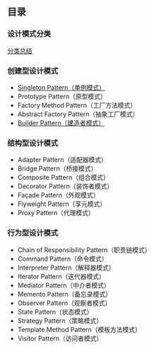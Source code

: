 ## 目录

### 设计模式分类

[分类总结](https://github.com/yueyuanyang/knowledge/blob/master/java/designPattern/content/part1.md)

### 创建型设计模式

- [Singleton Pattern（单例模式）](https://github.com/yueyuanyang/knowledge/blob/master/java/designPattern/content/part3.md)
- Prototype Pattern（原型模式）
- Factory Method Pattern（工厂方法模式） 
- Abstract Factory Pattern（抽象工厂模式）
- [Builder Pattern（建造者模式）](https://github.com/yueyuanyang/knowledge/blob/master/java/designPattern/content/part2.md)

### 结构型设计模式

- Adapter Pattern（适配器模式） 
- Bridge Pattern（桥接模式）
- Composite Pattern（组合模式）
- Decorator Pattern（装饰者模式）
- Façade Pattern（外观模式）
- Flyweight Pattern（享元模式）
- Proxy Pattern（代理模式）   

### 行为型设计模式

- Chain of Responsibility Pattern（职责链模式）
- Command Pattern（命令模式）
- Interpreter Pattern（解释器模式）  
- Iterator Pattern（迭代器模式）
- Mediator Pattern（中介者模式）
- Memento Pattern（备忘录模式）
- Observer Pattern（观察者模式）
- State Pattern（状态模式）
- Strategy Pattern（策略模式）
- Template Method Pattern（模板方法模式）
- Visitor Pattern（访问者模式）

